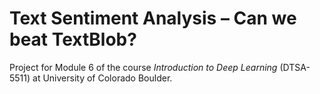 # Text Sentiment Analysis – Can we beat TextBlob?

Project for Module 6 of the course *Introduction to Deep Learning* (DTSA-5511) at University of Colorado Boulder.


